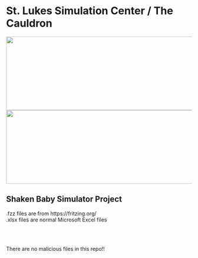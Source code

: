 <h1>St. Lukes Simulation Center / The Cauldron</h1>

<img src="https://www.stlukessimcenter.org/assets/img/3d-print-innovation-lab/the-cauldron-logo.jpg" height="200" width="600" >
<img src="https://www.stlukessimcenter.org/assets/img/3d-print-innovation-lab/the-cauldron-logo.jpg" height="200" width="600" >


<h2>Shaken Baby Simulator Project</h2>

<p>.fzz files are from https://fritzing.org/
<br>
.xlsx files are normal Microsoft Excel files</p>
<br>
<br>
<p>There are no malicious files in this repo!!</p>
